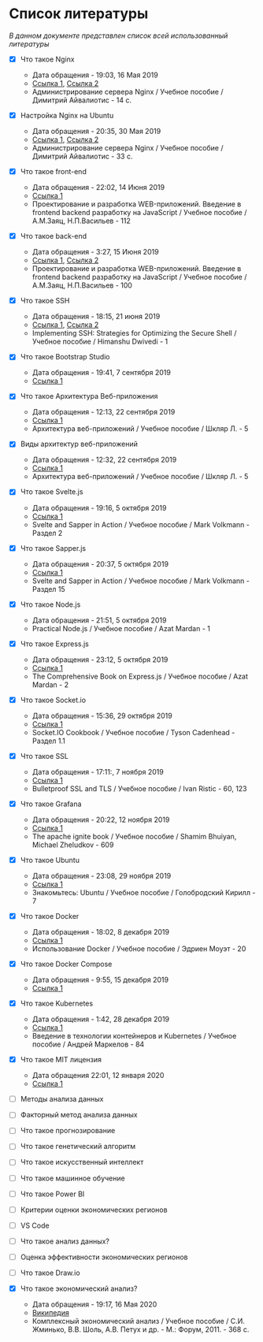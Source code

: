 # Список литературы

_В данном документе представлен список всей использованный литературы_

- [x] Что такое Nginx
  - Дата обращения - 19:03, 16 Мая 2019
  - [Ссылка 1](https://ru.wikipedia.org/wiki/Nginx), [Ссылка 2](https://www.hostinger.ru/rukovodstva/shto-takoje-nginx/?__cf_chl_jschl_tk__=3f17afa2d5de461b8487ef88864a47092dae1e35-1589644917-0-AarlbsVohXrckPqromv_ZSvjj1hJenuSsVKUOVxcUB9mbfVu5mqq5wtUUCW0NFrBIFR3cN7VHUy_Dlb9aCN4iIdalI913h43OalFrbMZxKOfY6-sKww9ioCGHvyq1F99l3ixRIBjhB0zIMr-bhu2vjBGxn7gPb8IIk6FaFOt_KSkSgHu5yW15W4-8uRLnfBXEph9oWvCIVe85Tg4ViOrErqf-T-xA_Q3GgVry4-PyHFBBTiIk3zvdvGo-jHCExlsRd-RHgyuZhv9Lw48X4zMp32yKoKUVmcUsuFrh63a-rcBfnX2iJ8qu6oCIgK5L3Qj2A)
  - Администрирование сервера Nginx / Учебное пособие / Димитрий Айвалиотис - 14 с.

- [x] Настройка Nginx на Ubuntu
  - Дата обращения - 20:35, 30 Мая 2019
  - [Ссылка 1](https://www.digitalocean.com/community/tutorials/nginx-ubuntu-18-04-ru), [Ссылка 2](https://www.digitalocean.com/community/tutorials/how-to-install-nginx-on-ubuntu-18-04-quickstart-ru)
  - Администрирование сервера Nginx / Учебное пособие / Димитрий Айвалиотис - 33 с.

- [x] Что такое front-end
  - Дата обращения - 22:02, 14 Июня 2019
  - [Ссылка 1](https://dou.ua/forums/topic/16734/)
  - Проектирование и разработка WEB-приложений. Введение в frontend backend разработку на JavaScript / Учебное пособие / А.М.Заяц, Н.П.Васильев - 112
  
- [x] Что такое back-end
  - Дата обращения - 3:27, 15 Июня 2019
  - [Ссылка 1](https://ru.hexlet.io/courses/intro_to_web_development/lessons/backend/theory_unit), [Ссылка 2](http://buduguru.org/profession/45)
  - Проектирование и разработка WEB-приложений. Введение в frontend backend разработку на JavaScript / Учебное пособие / А.М.Заяц, Н.П.Васильев - 100
  
- [x] Что такое SSH
  - Дата обращения - 18:15, 21 июня 2019
  - [Ссылка 1](https://www.hostinger.ru/rukovodstva/chto-takoe-ssh?__cf_chl_jschl_tk__=8470481b721e75aff65efef4cdbd751bb3c78a57-1589650225-0-AYUbzXCF5rdN66qWajT6VijPEHQ-YqASuhl-XYU39WEIewM4u0DFybqk7mV2nw7G_ALnn5-3mu6V9g1VxfJ8TeOy5h5TPuRy-JF7rVO_hdP51WWPG8hcAOcenejLp2IDeAV_FAqBODqTxzu2fHBHgyx0QvnFjHslLYV0EExtZFyP-OkzDgY7ZmkVuseetquBvh0RTR8d3g3hvaoOUi4-b2-vuG6trOAl2hVQMKZzg-P5ikd6ydLTZEmeSJNibDctUH9U8o_mEXRWI0dsW3EFUirOqzUbwe9Gmlf7T5pam1nxlKbbfheDMutLb3neFD1_og), [Ссылка 2](https://hackware.ru/?p=10059)
  - Implementing SSH: Strategies for Optimizing the Secure Shell / Учебное пособие / Himanshu Dwivedi - 1
  
- [x] Что такое Bootstrap Studio
  - Дата обращения - 19:41, 7 сентября 2019
  - [Ссылка 1](https://en.wikipedia.org/wiki/Bootstrap_Studio)
  
- [x] Что такое Архитектура Веб-приложения
  - Дата обращения - 12:13, 22 сентября 2019
  - [Ссылка 1](https://studfile.net/preview/3640855/page:6/)
  - Архитектура веб-приложений / Учебное пособие / Шкляр Л. - 5
  
- [x] Виды архитектур веб-приложений
  - Дата обращения - 12:32, 22 сентября 2019
  - [Ссылка 1](https://studfile.net/preview/3640855/page:6/)
  - Архитектура веб-приложений / Учебное пособие / Шкляр Л. - 5
 
- [x] Что такое Svelte.js
  - Дата обращения - 19:16, 5 октября 2019
  - [Ссылка 1](https://ru.svelte.dev/tutorial/basics)
  - Svelte and Sapper in Action / Учебное пособие / Mark Volkmann - Раздел 2
  
- [x] Что такое Sapper.js
  - Дата обращения - 20:37, 5 октября 2019
  - [Ссылка 1](https://ru.sapper.svelte.dev/docs)
  - Svelte and Sapper in Action / Учебное пособие / Mark Volkmann - Раздел 15
  
- [x] Что такое Node.js
  - Дата обращения - 21:51, 5 октября 2019
  - Practical Node.js / Учебное пособие / Azat Mardan - 1
  
- [x] Что такое Express.js
  - Дата обращения - 23:12, 5 октября 2019 
  - [Ссылка 1](https://developer.mozilla.org/ru/docs/Learn/Server-side/Express_Nodejs)
  - The Comprehensive Book on Express.js / Учебное пособие / Azat Mardan - 2

- [x] Что такое Socket.io
  - Дата обращения - 15:36, 29 октября 2019
  - [Ссылка 1](https://ru.wikipedia.org/wiki/Socket.IO)
  - Socket.IO Cookbook / Учебное пособие / Tyson Cadenhead - Раздел 1.1
  
- [x] Что такое SSL
  - Дата обращения - 17:11:, 7 ноября 2019
  - [Ссылка 1](https://ssl.com.ua/info/what-is-ssl/)
  - Bulletproof SSL and TLS / Учебное пособие / Ivan Ristic - 60, 123

- [x] Что такое Grafana
  - Дата обращения - 20:22, 12 ноября 2019
  - [Ссылка 1](https://dataenginer.ru/?p=2814)
  - The apache ignite book / Учебное пособие / Shamim Bhuiyan, Michael Zheludkov - 609
  
- [x] Что такое Ubuntu
  - Дата обращения - 23:08, 29 ноября 2019
  - [Ссылка 1](https://ubuntu.ru/about)
  - Знакомьтесь: Ubuntu / Учебное пособие / Голобродский Кирилл - 7
  
- [x] Что такое Docker
  - Дата обращения - 18:02, 8 декабря 2019
  - [Ссылка 1](https://proglib.io/p/docker)
  - Использование Docker / Учебное пособие / Эдриен Моуэт - 20
  
- [x] Что такое Docker Compose
  - Дата обращения - 9:55, 15 декабря 2019
  - [Ссылка 1](https://dker.ru/docs/docker-compose/getting-started/)
  
- [x] Что такое Kubernetes
  - Дата обращения - 1:42, 28 декабря 2019
  - [Ссылка 1](https://kubernetes.io/ru/docs/concepts/overview/what-is-kubernetes/)
  - Введение в технологии контейнеров и Kubernetes / Учебное пособие / Андрей Маркелов - 84
- [x] Что такое MIT лицензия
  - Дата обращения 22:01, 12 января 2020
  - [Ссылка 1](https://ru.wikipedia.org/wiki/%D0%9B%D0%B8%D1%86%D0%B5%D0%BD%D0%B7%D0%B8%D1%8F_MIT)
  
- [ ] Методы анализа данных
- [ ] Факторный метод анализа данных
- [ ] Что такое прогнозирование
- [ ] Что такое генетический алгоритм
- [ ] Что такое искусственный интеллект
- [ ] Что такое машинное обучение
- [ ] Что такое Power BI
- [ ] Критерии оценки экономических регионов
- [ ] VS Code
- [ ] Что такое анализ данных?
- [ ] Оценка эффективности экономических регионов
- [ ] Что такое Draw.io
- [x] Что такое экономический анализ?
  - Дата обращения - 19:17, 16 Мая 2020
  - [Википедия](https://ru.wikipedia.org/wiki/%D0%AD%D0%BA%D0%BE%D0%BD%D0%BE%D0%BC%D0%B8%D1%87%D0%B5%D1%81%D0%BA%D0%B8%D0%B9_%D0%B0%D0%BD%D0%B0%D0%BB%D0%B8%D0%B7)
  - Комплексный экономический анализ / Учебное пособие / С.И. Жминько, В.В. Шоль, А.В. Петух и др. - М.: Форум, 2011. - 368 с.
